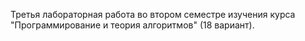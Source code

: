 Третья лабораторная работа во втором семестре изучения курса "Программирование и теория алгоритмов" (18 вариант).
